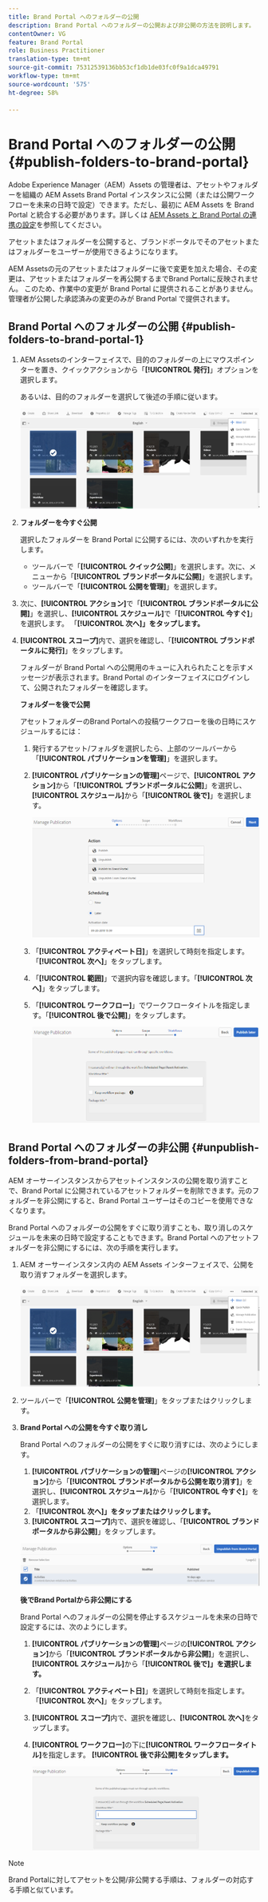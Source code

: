 ```yaml
---
title: Brand Portal へのフォルダーの公開
description: Brand Portal へのフォルダーの公開および非公開の方法を説明します。
contentOwner: VG
feature: Brand Portal
role: Business Practitioner
translation-type: tm+mt
source-git-commit: 75312539136bb53cf1db1de03fc0f9a1dca49791
workflow-type: tm+mt
source-wordcount: '575'
ht-degree: 58%

---
```



# Brand Portal へのフォルダーの公開 {#publish-folders-to-brand-portal}

Adobe Experience Manager（AEM）Assets の管理者は、アセットやフォルダーを組織の AEM Assets Brand Portal インスタンスに公開（または公開ワークフローを未来の日時で設定）できます。ただし、最初に AEM Assets を Brand Portal と統合する必要があります。詳しくは [AEM Assets と Brand Portal の連携の設定](configure-aem-assets-with-brand-portal.md)を参照してください。

アセットまたはフォルダーを公開すると、ブランドポータルでそのアセットまたはフォルダーをユーザーが使用できるようになります。

AEM Assetsの元のアセットまたはフォルダーに後で変更を加えた場合、その変更は、アセットまたはフォルダーを再公開するまでBrand Portalに反映されません。 このため、作業中の変更が Brand Portal に提供されることがありません。管理者が公開した承認済みの変更のみが Brand Portal で提供されます。

## Brand Portal へのフォルダーの公開 {#publish-folders-to-brand-portal-1}

1. AEM Assetsのインターフェイスで、目的のフォルダーの上にマウスポインターを置き、クイックアクションから「**[!UICONTROL 発行]**」オプションを選択します。

   あるいは、目的のフォルダーを選択して後述の手順に従います。

   ![publish2bp](assets/publish2bp.png)

2. **フォルダーを今すぐ公開**

   選択したフォルダーを Brand Portal に公開するには、次のいずれかを実行します。

   * ツールバーで「**[!UICONTROL クイック公開]**」を選択します。次に、メニューから「**[!UICONTROL ブランドポータルに公開]**」を選択します。
   * ツールバーで「**[!UICONTROL 公開を管理]**」を選択します。

3. 次に、**[!UICONTROL アクション]**&#x200B;で「**[!UICONTROL ブランドポータルに公開]**」を選択し、**[!UICONTROL スケジュール]**&#x200B;で「**[!UICONTROL 今すぐ]**」を選択します。 「**[!UICONTROL 次へ]」をタップします。**
4. **[!UICONTROL スコープ]**&#x200B;内で、選択を確認し、「**[!UICONTROL ブランドポータルに発行]**」をタップします。

   フォルダーが Brand Portal への公開用のキューに入れられたことを示すメッセージが表示されます。Brand Portal のインターフェイスにログインして、公開されたフォルダーを確認します。

   **フォルダーを後で公開**

   アセットフォルダーのBrand Portalへの投稿ワークフローを後の日時にスケジュールするには：

   1. 発行するアセット/フォルダを選択したら、上部のツールバーから「**[!UICONTROL パブリケーションを管理]**」を選択します。
   2. **[!UICONTROL パブリケーションの管理]**&#x200B;ページで、**[!UICONTROL アクション]**&#x200B;から「**[!UICONTROL ブランドポータルに公開]**」を選択し、**[!UICONTROL スケジュール]**&#x200B;から「**[!UICONTROL 後で]**」を選択します。

      ![publishlaterbp](assets/publishlaterbp.png)

   3. 「**[!UICONTROL アクティベート日]**」を選択して時刻を指定します。「**[!UICONTROL 次へ]**」をタップします。
   4. 「**[!UICONTROL 範囲]**」で選択内容を確認します。「**[!UICONTROL 次へ]**」をタップします。
   5. 「**[!UICONTROL ワークフロー]**」でワークフロータイトルを指定します。「**[!UICONTROL 後で公開]**」をタップします。

      ![manageschedulepub](assets/manageschedulepub.png)

## Brand Portal へのフォルダーの非公開 {#unpublish-folders-from-brand-portal}

AEM オーサーインスタンスからアセットインスタンスの公開を取り消すことで、Brand Portal に公開されているアセットフォルダーを削除できます。元のフォルダーを非公開にすると、Brand Portal ユーザーはそのコピーを使用できなくなります。

Brand Portal へのフォルダーの公開をすぐに取り消すことも、取り消しのスケジュールを未来の日時で設定することもできます。Brand Portal へのアセットフォルダーを非公開にするには、次の手順を実行します。

1. AEM オーサーインスタンス内の AEM Assets インターフェイスで、公開を取り消すフォルダーを選択します。

   ![publish2bp-1](assets/publish2bp-1.png)

2. ツールバーで「**[!UICONTROL 公開を管理]**」をタップまたはクリックします。

3. **Brand Portal への公開を今すぐ取り消し**

   Brand Portal へのフォルダーの公開をすぐに取り消すには、次のようにします。

   1. **[!UICONTROL パブリケーションの管理]**&#x200B;ページの&#x200B;**[!UICONTROL アクション]**&#x200B;から「**[!UICONTROL ブランドポータルから公開を取り消す]**」を選択し、**[!UICONTROL スケジュール]**&#x200B;から「**[!UICONTROL 今すぐ]**」を選択します。
   2. 「**[!UICONTROL 次へ]」をタップまたはクリックします。**
   3. **[!UICONTROL スコープ]**&#x200B;内で、選択を確認し、「**[!UICONTROL ブランドポータルから非公開]**」をタップします。

   ![confirm-unpublish](assets/confirm-unpublish.png)

   **後でBrand Portalから非公開にする**

   Brand Portal へのフォルダーの公開を停止するスケジュールを未来の日時で設定するには、次のようにします。

   1. **[!UICONTROL パブリケーションの管理]**&#x200B;ページの&#x200B;**[!UICONTROL アクション]**&#x200B;から「**[!UICONTROL ブランドポータルから非公開]**」を選択し、**[!UICONTROL スケジュール]**&#x200B;から「**[!UICONTROL 後で]」を選択します。**
   2. 「**[!UICONTROL アクティベート日]**」を選択して時刻を指定します。「**[!UICONTROL 次へ]**」をタップします。
   3. **[!UICONTROL スコープ]**&#x200B;内で、選択を確認し、**[!UICONTROL 次へ]**&#x200B;をタップします。
   4. **[!UICONTROL ワークフロー]**&#x200B;の下に&#x200B;**[!UICONTROL ワークフロータイトル]**&#x200B;を指定します。 **[!UICONTROL 後で非公開]をタップします。**

      ![unpublishworkflows](assets/unpublishworkflows.png)


>[!NOTE]
>
>Brand Portalに対してアセットを公開/非公開する手順は、フォルダーの対応する手順と似ています。
